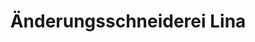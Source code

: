 ---
title: "Änderungsschneiderei Lina"
url: /hann-muenden/aenderungsschneiderei-lina/
shop: Schneiderei
---